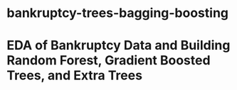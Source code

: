 # bankruptcy-trees-bagging-boosting
# EDA of Bankruptcy Data and Building Random Forest, Gradient Boosted Trees, and Extra Trees
